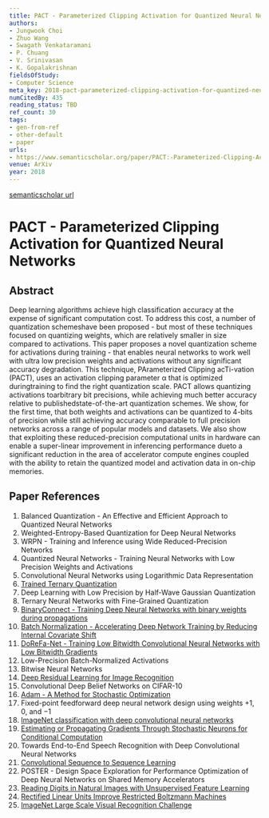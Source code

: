 ```yaml
---
title: PACT - Parameterized Clipping Activation for Quantized Neural Networks
authors:
- Jungwook Choi
- Zhuo Wang
- Swagath Venkataramani
- P. Chuang
- V. Srinivasan
- K. Gopalakrishnan
fieldsOfStudy:
- Computer Science
meta_key: 2018-pact-parameterized-clipping-activation-for-quantized-neural-networks
numCitedBy: 435
reading_status: TBD
ref_count: 30
tags:
- gen-from-ref
- other-default
- paper
urls:
- https://www.semanticscholar.org/paper/PACT:-Parameterized-Clipping-Activation-for-Neural-Choi-Wang/49e60f82d6ae835c56473464f67ca5c11d3e95ec?sort=total-citations
venue: ArXiv
year: 2018
---
```


[semanticscholar url](https://www.semanticscholar.org/paper/PACT:-Parameterized-Clipping-Activation-for-Neural-Choi-Wang/49e60f82d6ae835c56473464f67ca5c11d3e95ec?sort=total-citations)

# PACT - Parameterized Clipping Activation for Quantized Neural Networks

## Abstract

Deep learning algorithms achieve high classification accuracy at the expense of significant computation cost. To address this cost, a number of quantization schemeshave been proposed - but most of these techniques focused on quantizing weights, which are relatively smaller in size compared to activations. This paper proposes a novel quantization scheme for activations during training - that enables neural networks to work well with ultra low precision weights and activations without any significant accuracy degradation. This technique, PArameterized Clipping acTi-vation (PACT), uses an activation clipping parameter α that is optimized duringtraining to find the right quantization scale. PACT allows quantizing activations toarbitrary bit precisions, while achieving much better accuracy relative to publishedstate-of-the-art quantization schemes. We show, for the first time, that both weights and activations can be quantized to 4-bits of precision while still achieving accuracy comparable to full precision networks across a range of popular models and datasets. We also show that exploiting these reduced-precision computational units in hardware can enable a super-linear improvement in inferencing performance dueto a significant reduction in the area of accelerator compute engines coupled with the ability to retain the quantized model and activation data in on-chip memories.

## Paper References

1. Balanced Quantization - An Effective and Efficient Approach to Quantized Neural Networks
2. Weighted-Entropy-Based Quantization for Deep Neural Networks
3. WRPN - Training and Inference using Wide Reduced-Precision Networks
4. Quantized Neural Networks - Training Neural Networks with Low Precision Weights and Activations
5. Convolutional Neural Networks using Logarithmic Data Representation
6. [Trained Ternary Quantization](2017-trained-ternary-quantization.md)
7. Deep Learning with Low Precision by Half-Wave Gaussian Quantization
8. Ternary Neural Networks with Fine-Grained Quantization
9. [BinaryConnect - Training Deep Neural Networks with binary weights during propagations](2015-binaryconnect-training-deep-neural-networks-with-binary-weights-during-propagations.md)
10. [Batch Normalization - Accelerating Deep Network Training by Reducing Internal Covariate Shift](2015-batch-normalization-accelerating-deep-network-training-by-reducing-internal-covariate-shift.md)
11. [DoReFa-Net - Training Low Bitwidth Convolutional Neural Networks with Low Bitwidth Gradients](2016-dorefa-net-training-low-bitwidth-convolutional-neural-networks-with-low-bitwidth-gradients.md)
12. Low-Precision Batch-Normalized Activations
13. Bitwise Neural Networks
14. [Deep Residual Learning for Image Recognition](2016-deep-residual-learning-for-image-recognition.md)
15. Convolutional Deep Belief Networks on CIFAR-10
16. [Adam - A Method for Stochastic Optimization](2015-adam-a-method-for-stochastic-optimization.md)
17. Fixed-point feedforward deep neural network design using weights +1, 0, and −1
18. [ImageNet classification with deep convolutional neural networks](2012-imagenet-classification-with-deep-convolutional-neural-networks.md)
19. [Estimating or Propagating Gradients Through Stochastic Neurons for Conditional Computation](2013-estimating-or-propagating-gradients-through-stochastic-neurons-for-conditional-computation.md)
20. Towards End-to-End Speech Recognition with Deep Convolutional Neural Networks
21. [Convolutional Sequence to Sequence Learning](2017-convolutional-sequence-to-sequence-learning.md)
22. POSTER - Design Space Exploration for Performance Optimization of Deep Neural Networks on Shared Memory Accelerators
23. [Reading Digits in Natural Images with Unsupervised Feature Learning](2011-reading-digits-in-natural-images-with-unsupervised-feature-learning.md)
24. [Rectified Linear Units Improve Restricted Boltzmann Machines](2010-rectified-linear-units-improve-restricted-boltzmann-machines.md)
25. [ImageNet Large Scale Visual Recognition Challenge](2015-imagenet-large-scale-visual-recognition-challenge.md)
